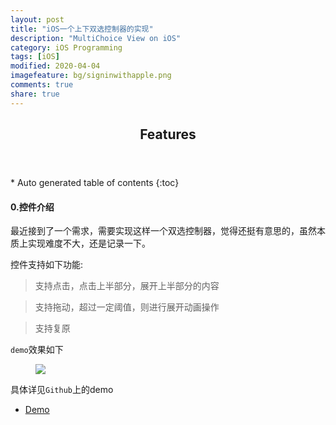 ```yaml
---
layout: post
title: "iOS一个上下双选控制器的实现"
description: "MultiChoice View on iOS"
category: iOS Programming
tags: [iOS]
modified: 2020-04-04
imagefeature: bg/signinwithapple.png
comments: true
share: true
---
```


<section id="table-of-contents" class="toc">
<header>
<h1>Features</h1>
</header>
<div id="drawer" markdown="1">
*  Auto generated table of contents
{:toc}
</div>
</section><!-- /#table-of-contents -->

#### 0.控件介绍

最近接到了一个需求，需要实现这样一个双选控制器，觉得还挺有意思的，虽然本质上实现难度不大，还是记录一下。

控件支持如下功能:

> 支持点击，点击上半部分，展开上半部分的内容

> 支持拖动，超过一定阈值，则进行展开动画操作

> 支持复原

`demo`效果如下

<figure>
<a href="{{ site.url }}/images/MultiChoice/fmcuRvy5dw.gif"><img src="{{ site.url }}/images/MultiChoice/fmcuRvy5dw.gif"></a>
</figure>

具体详见`Github`上的demo
* [Demo](https://github.com/jerryliurui/MultiChoice)
